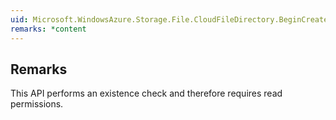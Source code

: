 ```yaml
---  
uid: Microsoft.WindowsAzure.Storage.File.CloudFileDirectory.BeginCreateIfNotExists(Microsoft.WindowsAzure.Storage.File.FileRequestOptions,Microsoft.WindowsAzure.Storage.OperationContext,System.AsyncCallback,System.Object)  
remarks: *content  
---  
```

  
## Remarks  
 This API performs an existence check and therefore requires read permissions.